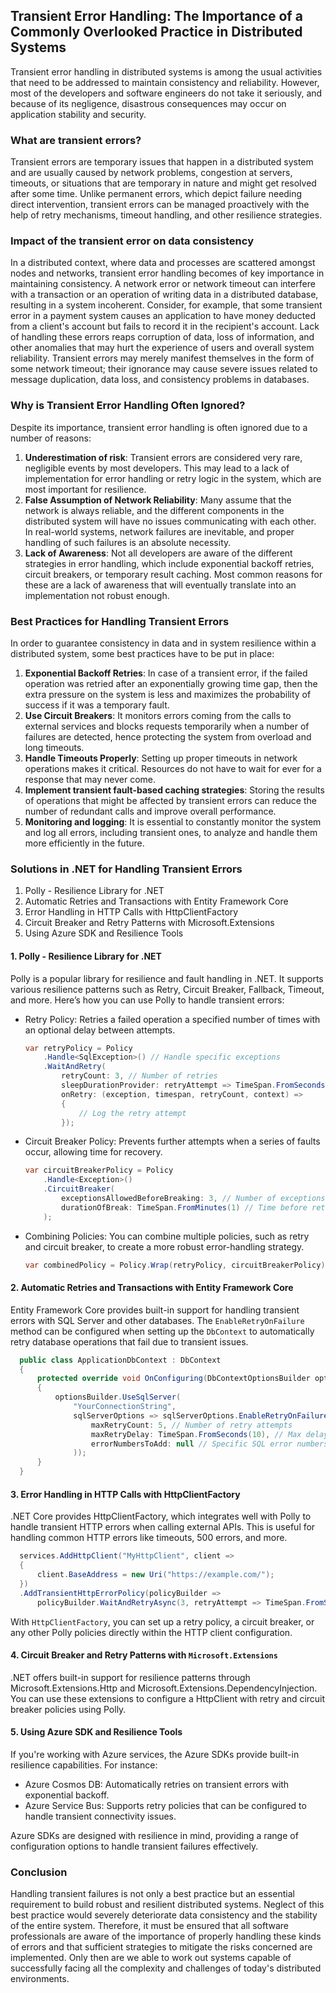 ## Transient Error Handling: The Importance of a Commonly Overlooked Practice in Distributed Systems
Transient error handling in distributed systems is among the usual activities that need to be addressed to maintain consistency and reliability. However, most of the developers and software engineers do not take it seriously, and because of its negligence, disastrous consequences may occur on application stability and security.

### What are transient errors?
Transient errors are temporary issues that happen in a distributed system and are usually caused by network problems, congestion at servers, timeouts, or situations that are temporary in nature and might get resolved after some time. Unlike permanent errors, which depict failure needing direct intervention, transient errors can be managed proactively with the help of retry mechanisms, timeout handling, and other resilience strategies. 

### Impact of the transient error on data consistency
In a distributed context, where data and processes are scattered amongst nodes and networks, transient error handling becomes of key importance in maintaining consistency. A network error or network timeout can interfere with a transaction or an operation of writing data in a distributed database, resulting in a system incoherent. Consider, for example, that some transient error in a payment system causes an application to have money deducted from a client's account but fails to record it in the recipient's account.
Lack of handling these errors reaps corruption of data, loss of information, and other anomalies that may hurt the experience of users and overall system reliability. Transient errors may merely manifest themselves in the form of some network timeout; their ignorance may cause severe issues related to message duplication, data loss, and consistency problems in databases.

### Why is Transient Error Handling Often Ignored?
Despite its importance, transient error handling is often ignored due to a number of reasons:

1. **Underestimation of risk**: Transient errors are considered very rare, negligible events by most developers. This may lead to a lack of implementation for error handling or retry logic in the system, which are most important for resilience.
2. **False Assumption of Network Reliability**: Many assume that the network is always reliable, and the different components in the distributed system will have no issues communicating with each other. In real-world systems, network failures are inevitable, and proper handling of such failures is an absolute necessity.
3. **Lack of Awareness**: Not all developers are aware of the different strategies in error handling, which include exponential backoff retries, circuit breakers, or temporary result caching. Most common reasons for these are a lack of awareness that will eventually translate into an implementation not robust enough.

### Best Practices for Handling Transient Errors
In order to guarantee consistency in data and in system resilience within a distributed system, some best practices have to be put in place:

1. **Exponential Backoff Retries**: In case of a transient error, if the failed operation was retried after an exponentially growing time gap, then the extra pressure on the system is less and maximizes the probability of success if it was a temporary fault.
2. **Use Circuit Breakers**: It monitors errors coming from the calls to external services and blocks requests temporarily when a number of failures are detected, hence protecting the system from overload and long timeouts.
3. **Handle Timeouts Properly**: Setting up proper timeouts in network operations makes it critical. Resources do not have to wait for ever for a response that may never come.
4. **Implement transient fault-based caching strategies**: Storing the results of operations that might be affected by transient errors can reduce the number of redundant calls and improve overall performance.
5. **Monitoring and logging**: It is essential to constantly monitor the system and log all errors, including transient ones, to analyze and handle them more efficiently in the future.

### Solutions in .NET for Handling Transient Errors
1. Polly - Resilience Library for .NET
2. Automatic Retries and Transactions with Entity Framework Core
3. Error Handling in HTTP Calls with HttpClientFactory
4. Circuit Breaker and Retry Patterns with Microsoft.Extensions
5. Using Azure SDK and Resilience Tools

#### 1. Polly - Resilience Library for .NET
Polly is a popular library for resilience and fault handling in .NET. It supports various resilience patterns such as Retry, Circuit Breaker, Fallback, Timeout, and more. Here’s how you can use Polly to handle transient errors:

- Retry Policy: Retries a failed operation a specified number of times with an optional delay between attempts.
  
  ```csharp
  var retryPolicy = Policy
      .Handle<SqlException>() // Handle specific exceptions
      .WaitAndRetry(
          retryCount: 3, // Number of retries
          sleepDurationProvider: retryAttempt => TimeSpan.FromSeconds(Math.Pow(2, retryAttempt)), // Exponential backoff
          onRetry: (exception, timespan, retryCount, context) =>
          {
              // Log the retry attempt
          });
  ```
- Circuit Breaker Policy: Prevents further attempts when a series of faults occur, allowing time for recovery.
  
  ```csharp
  var circuitBreakerPolicy = Policy
      .Handle<Exception>()
      .CircuitBreaker(
          exceptionsAllowedBeforeBreaking: 3, // Number of exceptions before breaking
          durationOfBreak: TimeSpan.FromMinutes(1) // Time before retrying
      );
  ```
- Combining Policies: You can combine multiple policies, such as retry and circuit breaker, to create a more robust error-handling strategy.
  
  ```csharp
  var combinedPolicy = Policy.Wrap(retryPolicy, circuitBreakerPolicy);
  ```

#### 2. Automatic Retries and Transactions with Entity Framework Core
Entity Framework Core provides built-in support for handling transient errors with SQL Server and other databases. The `EnableRetryOnFailure` method can be configured when setting up the `DbContext` to automatically retry database operations that fail due to transient issues.

```csharp
  public class ApplicationDbContext : DbContext
  {
      protected override void OnConfiguring(DbContextOptionsBuilder optionsBuilder)
      {
          optionsBuilder.UseSqlServer(
              "YourConnectionString",
              sqlServerOptions => sqlServerOptions.EnableRetryOnFailure(
                  maxRetryCount: 5, // Number of retry attempts
                  maxRetryDelay: TimeSpan.FromSeconds(10), // Max delay between retries
                  errorNumbersToAdd: null // Specific SQL error numbers to consider transient
              ));
      }
  }
```

#### 3. Error Handling in HTTP Calls with HttpClientFactory
.NET Core provides HttpClientFactory, which integrates well with Polly to handle transient HTTP errors when calling external APIs. This is useful for handling common HTTP errors like timeouts, 500 errors, and more.

```csharp
  services.AddHttpClient("MyHttpClient", client =>
  {
      client.BaseAddress = new Uri("https://example.com/");
  })
  .AddTransientHttpErrorPolicy(policyBuilder => 
      policyBuilder.WaitAndRetryAsync(3, retryAttempt => TimeSpan.FromSeconds(retryAttempt)));
```

With `HttpClientFactory`, you can set up a retry policy, a circuit breaker, or any other Polly policies directly within the HTTP client configuration.

#### 4. Circuit Breaker and Retry Patterns with `Microsoft.Extensions`
.NET offers built-in support for resilience patterns through Microsoft.Extensions.Http and Microsoft.Extensions.DependencyInjection. You can use these extensions to configure a HttpClient with retry and circuit breaker policies using Polly.

#### 5. Using Azure SDK and Resilience Tools
If you're working with Azure services, the Azure SDKs provide built-in resilience capabilities. For instance:

- Azure Cosmos DB: Automatically retries on transient errors with exponential backoff.
- Azure Service Bus: Supports retry policies that can be configured to handle transient connectivity issues.

Azure SDKs are designed with resilience in mind, providing a range of configuration options to handle transient failures effectively.

### Conclusion 
Handling transient failures is not only a best practice but an essential requirement to build robust and resilient distributed systems. Neglect of this best practice would severely deteriorate data consistency and the stability of the entire system. Therefore, it must be ensured that all software professionals are aware of the importance of properly handling these kinds of errors and that sufficient strategies to mitigate the risks concerned are implemented. Only then are we able to work out systems capable of successfully facing all the complexity and challenges of today's distributed environments.
